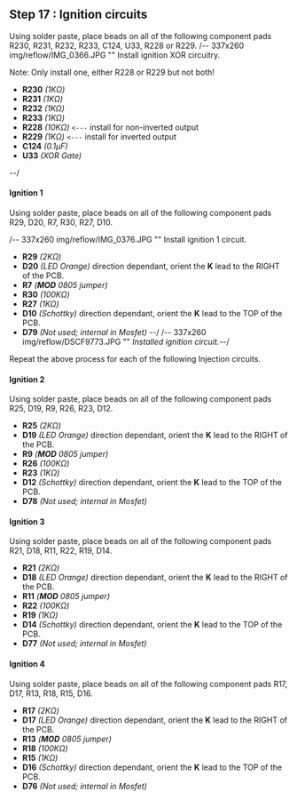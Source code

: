 ## Step 17 : Ignition circuits

Using solder paste, place beads on all of the following component pads R230, R231, R232, R233, C124, U33, R228 or R229.
/-- 337x260 img/reflow/IMG_0366.JPG "" Install ignition XOR circuitry. 

Note: Only install one, either R228 or R229 but not both! 

- **R230** *(1K&ohm;)*
- **R231** *(1K&ohm;)*
- **R232** *(1K&ohm;)*
- **R233** *(1K&ohm;)*
- **R228** *(10K&ohm;)* ``<---`` install for non-inverted output
- **R229** *(1K&ohm;)* ``<---`` install for inverted output
- **C124** *(0.1µF)* 
- **U33**  *(XOR Gate)*

--/
 
#### Ignition 1
Using solder paste, place beads on all of the following component pads R29, D20, R7, R30, R27, D10. 

/-- 337x260 img/reflow/IMG_0376.JPG "" Install ignition 1 circuit. 

- **R29** *(2K&ohm;)*
- **D20** *(LED Orange)* direction dependant, orient the **K** lead to the RIGHT of the PCB.
- **R7**  *(**MOD** 0805 jumper)*
- **R30** *(100K&ohm;)*
- **R27** *(1K&ohm;)*
- **D10** *(Schottky)* direction dependant, orient the **K** lead to the TOP of the PCB.
- **D79** *(Not used; internal in Mosfet)*
--/
/-- 337x260 img/reflow/DSCF9773.JPG "" *Installed ignition circuit.*--/

Repeat the above process for each of the following Injection circuits.

#### Ignition 2
Using solder paste, place beads on all of the following component pads R25, D19, R9, R26, R23, D12.

- **R25** *(2K&ohm;)*
- **D19** *(LED Orange)* direction dependant, orient the **K** lead to the RIGHT of the PCB.
- **R9**  *(**MOD** 0805 jumper)*
- **R26** *(100K&ohm;)*
- **R23** *(1K&ohm;)*
- **D12** *(Schottky)* direction dependant, orient the **K** lead to the TOP of the PCB.
- **D78** *(Not used; internal in Mosfet)*

#### Ignition 3
Using solder paste, place beads on all of the following component pads R21, D18, R11, R22, R19, D14.

- **R21** *(2K&ohm;)*
- **D18** *(LED Orange)* direction dependant, orient the **K** lead to the RIGHT of the PCB.
- **R11** *(**MOD** 0805 jumper)*
- **R22** *(100K&ohm;)*
- **R19** *(1K&ohm;)*
- **D14** *(Schottky)* direction dependant, orient the **K** lead to the TOP of the PCB.
- **D77** *(Not used; internal in Mosfet)*

#### Ignition 4
Using solder paste, place beads on all of the following component pads R17, D17, R13, R18, R15, D16.

- **R17** *(2K&ohm;)*
- **D17** *(LED Orange)* direction dependant, orient the **K** lead to the RIGHT of the PCB.
- **R13** *(**MOD** 0805 jumper)*
- **R18** *(100K&ohm;)*
- **R15** *(1K&ohm;)*
- **D16** *(Schottky)* direction dependant, orient the **K** lead to the TOP of the PCB.
- **D76** *(Not used; internal in Mosfet)*
